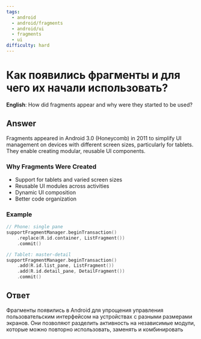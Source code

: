 ```yaml
---
tags:
  - android
  - android/fragments
  - android/ui
  - fragments
  - ui
difficulty: hard
---
```


# Как появились фрагменты и для чего их начали использовать?

**English**: How did fragments appear and why were they started to be used?

## Answer

Fragments appeared in Android 3.0 (Honeycomb) in 2011 to simplify UI management on devices with different screen sizes, particularly for tablets. They enable creating modular, reusable UI components.

### Why Fragments Were Created

- Support for tablets and varied screen sizes
- Reusable UI modules across activities
- Dynamic UI composition
- Better code organization

### Example

```kotlin
// Phone: single pane
supportFragmentManager.beginTransaction()
    .replace(R.id.container, ListFragment())
    .commit()

// Tablet: master-detail
supportFragmentManager.beginTransaction()
    .add(R.id.list_pane, ListFragment())
    .add(R.id.detail_pane, DetailFragment())
    .commit()
```

## Ответ

Фрагменты появились в Android для упрощения управления пользовательским интерфейсом на устройствах с разными размерами экранов. Они позволяют разделить активность на независимые модули, которые можно повторно использовать, заменять и комбинировать

